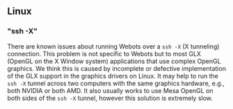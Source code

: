 ## Linux

### "ssh -X"

There are known issues about running Webots over a `ssh -X` (X tunneling) connection.
This problem is not specific to Webots but to most GLX (OpenGL on the X Window system) applications that use complex OpenGL graphics.
We think this is caused by incomplete or defective implementation of the GLX support in the graphics drivers on Linux.
It may help to run the `ssh -X` tunnel across two computers with the same graphics hardware, e.g., both NVIDIA or both AMD.
It also usually works to use Mesa OpenGL on both sides of the `ssh -X` tunnel, however this solution is extremely slow.
